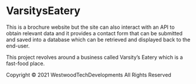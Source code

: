 # VarsitysEatery

This is a brochure website but the site can also interact with an API to obtain 
relevant data and it provides a contact form that can be submitted and saved into a database which
can be retrieved and displayed back to the end-user.

This project revolves around a business called Varsity’s Eatery which is a fast-food place.

Copyright © 2021 WestwoodTechDevelopments All Rights Reserved
